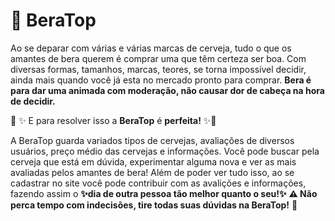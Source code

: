# 🍻 BeraTop

Ao se deparar com várias e várias marcas de cerveja, tudo o que os amantes de bera querem é comprar uma que têm certeza ser boa. Com diversas formas, tamanhos, marcas, teores, se torna impossível decidir, ainda mais quando você já esta no mercado pronto para comprar. **Bera é para dar uma animada com moderação, não causar dor de cabeça na hora de decidir.**

🍻 ✨ E para resolver isso a **BeraTop** é **perfeita!** ✨🍻

A BeraTop guarda variados tipos de cervejas, avaliações de diversos usuários, preço médio das cervejas e informações.
Você pode buscar pela cerveja que está em dúvida, experimentar alguma nova e ver as mais avaliadas pelos amantes de bera! Além de poder ver tudo isso, ao se cadastrar no site você pode contribuir com as avalições e informações, fazendo assim o **✨dia de outra pessoa tão melhor quanto o seu!✨**
**⚠️ Não perca tempo com indecisões, tire todas suas dúvidas na BeraTop!** 🍻
